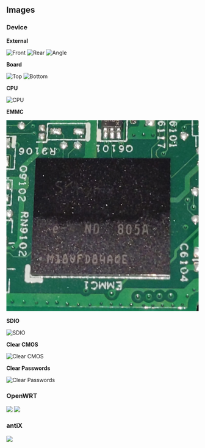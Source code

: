 ## Images

### Device

**External**

![Front](https://raw.githubusercontent.com/pjobson/openwrt-dell-wyze-3040/main/img/front.jpg)
![Rear](https://raw.githubusercontent.com/pjobson/openwrt-dell-wyze-3040/main/img/rear.jpg)
![Angle](https://raw.githubusercontent.com/pjobson/openwrt-dell-wyze-3040/main/img/angle.jpg)

**Board**

![Top](https://raw.githubusercontent.com/pjobson/openwrt-dell-wyze-3040/main/img/unit-top-full.jpg)
![Bottom](https://raw.githubusercontent.com/pjobson/openwrt-dell-wyze-3040/main/img/unit-bottom-full.jpg)

**CPU**

![CPU](https://raw.githubusercontent.com/pjobson/openwrt-dell-wyze-3040/main/img/cpu.jpg)

**EMMC**

![EMMC](https://raw.githubusercontent.com/pjobson/dell-wyse-3040-openwrt/main/img/emmc-skhynix-805a.jpg)

**SDIO**

![SDIO](https://raw.githubusercontent.com/pjobson/openwrt-dell-wyze-3040/main/img/sdio-m2.jpg)

**Clear CMOS**

![Clear CMOS](https://raw.githubusercontent.com/pjobson/openwrt-dell-wyze-3040/main/img/clear-cmos.jpg)

**Clear Passwords**

![Clear Passwords](https://raw.githubusercontent.com/pjobson/openwrt-dell-wyze-3040/main/img/passwd-clear.jpg)

### OpenWRT

![](https://raw.githubusercontent.com/pjobson/openwrt-dell-wyze-3040/main/img/neofetch.png)
![](https://raw.githubusercontent.com/pjobson/openwrt-dell-wyze-3040/main/img/luci_status.png)

### antiX

![](https://raw.githubusercontent.com/pjobson/openwrt-dell-wyze-3040/main/img/antix-wyse-3040.png)
